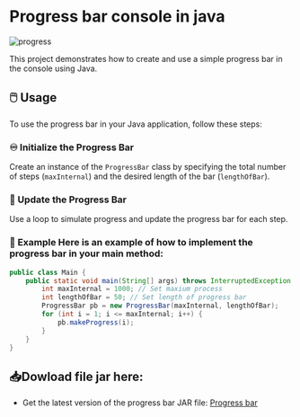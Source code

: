 # Progress bar console in java 
![progress](https://github.com/user-attachments/assets/f3512370-7fcd-4b27-8c78-3444445c44df)

This project demonstrates how to create and use a simple progress bar in the console using Java. 
## 🖱️ Usage 
To use the progress bar in your Java application, follow these steps: 
### ♾️ Initialize the Progress Bar 
Create an instance of the `ProgressBar` class by specifying the total number of steps (`maxInternal`) and the desired length of the bar (`lengthOfBar`). 
### 🔄 Update the Progress Bar 
Use a loop to simulate progress and update the progress bar for each step. 
### 🚀 Example Here is an example of how to implement the progress bar in your main method:
```java
public class Main {
    public static void main(String[] args) throws InterruptedException {
        int maxInternal = 1000; // Set maxium process
        int lengthOfBar = 50; // Set length of progress bar
        ProgressBar pb = new ProgressBar(maxInternal, lengthOfBar);
        for (int i = 1; i <= maxInternal; i++) {
            pb.makeProgress(i);
        }
    }
}
```
## 📥Dowload file jar here:
- Get the latest version of the progress bar JAR file: [Progress bar](https://drive.google.com/file/d/18PmvS8LOqWZZYfJbCW_rd9P_t5d3YQ4U/view?usp=sharing)
